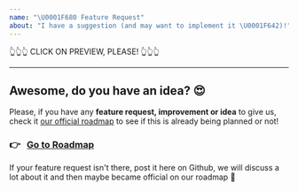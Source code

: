 ```yaml
---
name: "\U0001F680 Feature Request"
about: "I have a suggestion (and may want to implement it \U0001F642)!"
---
```


👆👆👆 CLICK ON PREVIEW, PLEASE! 👆👆👆

---

## Awesome, do you have an idea? 😍

Please, if you have any **feature request, improvement or idea** to give us, check it [our official roadmap](https://github.com/nicholasess/community-zooz/projects/1) to see if this is already being planned or not!

### 👉 &nbsp; [Go to Roadmap](https://github.com/nicholasess/community-zooz/projects/1)

If your feature request isn't there, post it here on Github, we will discuss a lot about it and then maybe became official on our roadmap 🤟
